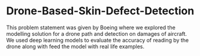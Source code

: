 # Drone-Based-Skin-Defect-Detection
This problem statement was given by Boeing where we explored the modelling solution for a drone path and detection on damages of aircraft. We used deep learning models to evaluate the accuracy of reading by the drone along with feed the model with real life examples.
